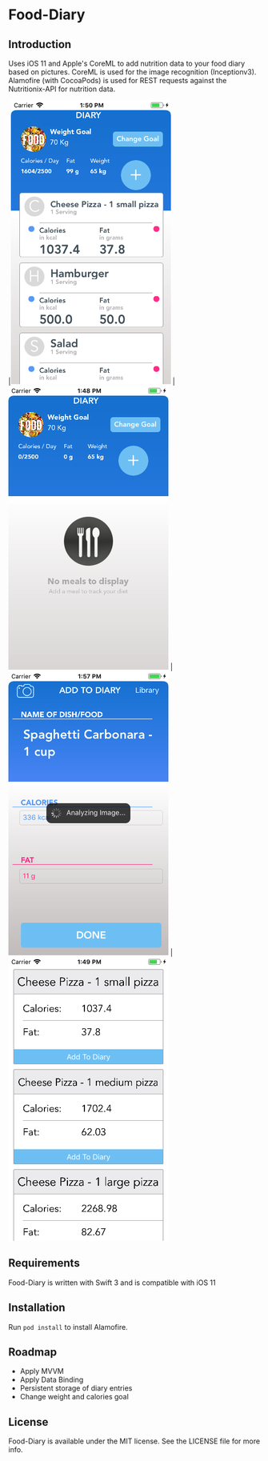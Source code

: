 # Food-Diary

## Introduction

Uses iOS 11 and Apple's CoreML to add nutrition data to your food diary based on pictures. CoreML is used for the image recognition (Inceptionv3). Alamofire (with CocoaPods) is used for REST requests against the Nutritionix-API for nutrition data.

|![Home](/Screenshots/Screenshot1_Home2.png?raw=true "Home")
|![Home Empty](/Screenshots/Screenshot1_Home.png?raw=true "Home Empty")
|![Eaten food selection](/Screenshots/Screenshot2_AddToDiary.png?raw=true "Choose eaten food")
|![Add to diary](/Screenshots/Screenshot3_MLSelection.png?raw=true "Add to diary")

## Requirements

Food-Diary is written with Swift 3 and is compatible with iOS 11

## Installation

Run `pod install` to install Alamofire.

## Roadmap

- Apply MVVM 
- Apply Data Binding
- Persistent storage of diary entries
- Change weight and calories goal

## License

Food-Diary is available under the MIT license. See the LICENSE file for more info.


